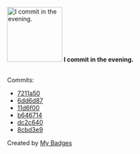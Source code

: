 <img src="https://github.com/my-badges/my-badges/blob/master/src/all-badges/time-of-commit/evening-commits.png?raw=true" alt="I commit in the evening." title="I commit in the evening." width="128">
<strong>I commit in the evening.</strong>
<br><br>

Commits:

- <a href="https://github.com/qoomon/smart-life-webapp/commit/7211a50ae41edfd428799f47eda510a77858e509">7211a50</a>
- <a href="https://github.com/qoomon/meeting-cash-creep/commit/6dd6d875a72f870926aff67bdcaf48f22a693537">6dd6d87</a>
- <a href="https://github.com/qoomon/qoomon/commit/11d6f00755ccda875111b677d46c780c37b5e494">11d6f00</a>
- <a href="https://github.com/qoomon/qoomon/commit/b6467142ff0a2b5f71b536c5ac64db86e4d1f8d6">b646714</a>
- <a href="https://github.com/qoomon/qoomon/commit/dc2c64030dea5e95bce97ffdab56a5e040fa9f5b">dc2c640</a>
- <a href="https://github.com/qoomon/qoomon/commit/8cbd3e9cd8a72d11fd6fcf1125b73a28a6423718">8cbd3e9</a>


Created by <a href="https://github.com/my-badges/my-badges">My Badges</a>